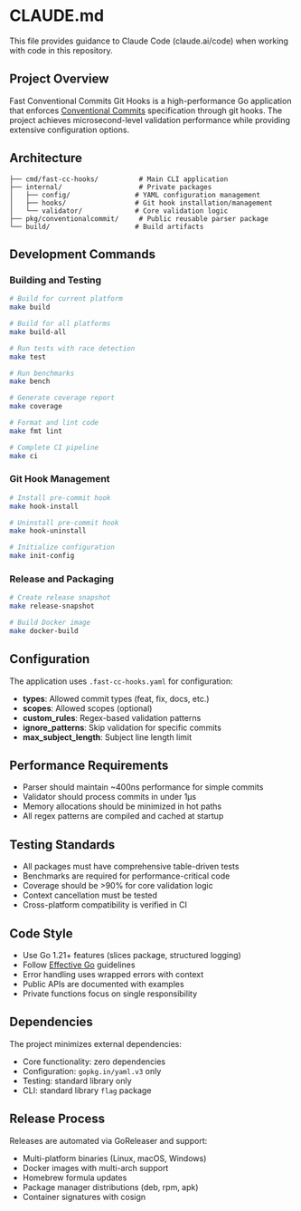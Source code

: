 # CLAUDE.md

This file provides guidance to Claude Code (claude.ai/code) when working with code in this repository.

## Project Overview

Fast Conventional Commits Git Hooks is a high-performance Go application that enforces [Conventional Commits](https://www.conventionalcommits.org/) specification through git hooks. The project achieves microsecond-level validation performance while providing extensive configuration options.

## Architecture

```
├── cmd/fast-cc-hooks/          # Main CLI application
├── internal/                   # Private packages
│   ├── config/                # YAML configuration management
│   ├── hooks/                 # Git hook installation/management
│   └── validator/             # Core validation logic
├── pkg/conventionalcommit/     # Public reusable parser package
└── build/                     # Build artifacts
```

## Development Commands

### Building and Testing
```bash
# Build for current platform
make build

# Build for all platforms
make build-all

# Run tests with race detection
make test

# Run benchmarks
make bench

# Generate coverage report
make coverage

# Format and lint code
make fmt lint

# Complete CI pipeline
make ci
```

### Git Hook Management
```bash
# Install pre-commit hook
make hook-install

# Uninstall pre-commit hook
make hook-uninstall

# Initialize configuration
make init-config
```

### Release and Packaging
```bash
# Create release snapshot
make release-snapshot

# Build Docker image
make docker-build
```

## Configuration

The application uses `.fast-cc-hooks.yaml` for configuration:
- **types**: Allowed commit types (feat, fix, docs, etc.)
- **scopes**: Allowed scopes (optional)
- **custom_rules**: Regex-based validation patterns
- **ignore_patterns**: Skip validation for specific commits
- **max_subject_length**: Subject line length limit

## Performance Requirements

- Parser should maintain ~400ns performance for simple commits
- Validator should process commits in under 1μs
- Memory allocations should be minimized in hot paths
- All regex patterns are compiled and cached at startup

## Testing Standards

- All packages must have comprehensive table-driven tests
- Benchmarks are required for performance-critical code
- Coverage should be >90% for core validation logic
- Context cancellation must be tested
- Cross-platform compatibility is verified in CI

## Code Style

- Use Go 1.21+ features (slices package, structured logging)
- Follow [Effective Go](https://golang.org/doc/effective_go.html) guidelines  
- Error handling uses wrapped errors with context
- Public APIs are documented with examples
- Private functions focus on single responsibility

## Dependencies

The project minimizes external dependencies:
- Core functionality: zero dependencies
- Configuration: `gopkg.in/yaml.v3` only
- Testing: standard library only
- CLI: standard library `flag` package

## Release Process

Releases are automated via GoReleaser and support:
- Multi-platform binaries (Linux, macOS, Windows)
- Docker images with multi-arch support
- Homebrew formula updates
- Package manager distributions (deb, rpm, apk)
- Container signatures with cosign